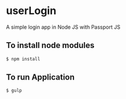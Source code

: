 # userLogin
A simple login app in Node JS with Passport JS

## To install node modules

```bash
$ npm install 
```
## To run Application

```bash
$ gulp 
```
